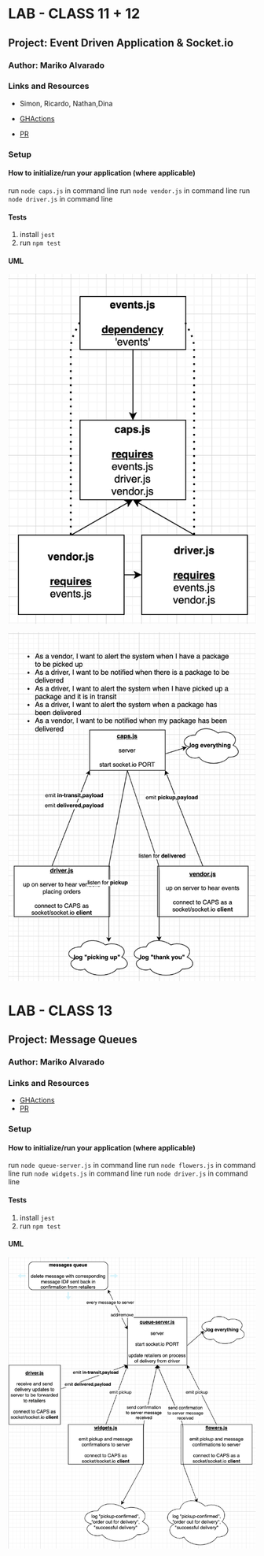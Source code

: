 # LAB - CLASS 11 + 12

## Project: Event Driven Application & Socket.io

### Author: Mariko Alvarado

### Links and Resources
-  Simon, Ricardo, Nathan,Dina

- [GHActions](https://github.com/Mariko-401-AdvancedJs/CAPS/actions)
- [PR](https://github.com/Mariko-401-AdvancedJs/CAPS/pulls?q=is%3Apr+is%3Aclosed)


### Setup

#### How to initialize/run your application (where applicable)

run `node caps.js` in command line
run `node vendor.js` in command line
run `node driver.js` in command line


#### Tests

1. install `jest`
2. run `npm test` 

#### UML

![uml](imgs/lab11.png)

![uml](imgs/lab12.png)

# LAB - CLASS 13

## Project: Message Queues

### Author: Mariko Alvarado

### Links and Resources

- [GHActions](https://github.com/Mariko-401-AdvancedJs/CAPS/actions)
- [PR](https://github.com/Mariko-401-AdvancedJs/CAPS/pull/4)


### Setup

#### How to initialize/run your application (where applicable)

run `node queue-server.js` in command line
run `node flowers.js` in command line
run `node widgets.js` in command line
run `node driver.js` in command line


#### Tests

1. install `jest`
2. run `npm test` 

#### UML

![uml](imgs/lab13.png)


